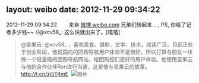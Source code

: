 layout: weibo
date: 2012-11-29 09:34:22
---
2012-11-29 09:34:22  &nbsp;&nbsp;&nbsp;&nbsp;&nbsp;&nbsp; 来自 <a href="http://weibo.com/" rel="nofollow">微博 weibo.com</a>
兄弟们转起来...., PS, 你给了记者多少钱~~ //@xcv58_: 这么快就出来了。[嘻嘻]
>  @坚果云: @xcv58_ ，喜欢美食、摄影、文学、技术，阅读广泛。目前正处于创业阶段，他说国内的团购导航用户体验不是很好，所以打算与朋友一块做一个轻量级的团购导航网站，给团购控们更好的用户体验。他使用坚果云与他的合作伙伴Ron进行沟通，这是他与坚果云的故事。http://t.cn/zj5T4mE ​​​
>  ![图片](https://ww1.sinaimg.cn/large/986994bbjw1dzbkjka5adj.jpg)
